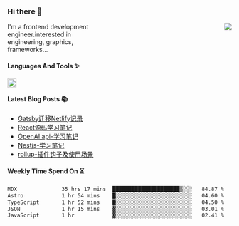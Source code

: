 <!--
**zhaohuanyuu/zhaohuanyuu** is a ✨ _special_ ✨ repository because its `README.md` (this file) appears on your GitHub profile.
-->

### Hi there 👋

<picture>
  <source media="(prefers-color-scheme: dark)" srcset="https://github-readme-stats.vercel.app/api?username=zhaohuanyuu&count_private=true&show_icons=true&theme=city_lights&hide_title=true">
  <img align="right" src="https://github-readme-stats.vercel.app/api?username=zhaohuanyuu&count_private=true&show_icons=true&hide_title=true">
</picture>

<p align="left" style="width:40%">I'm a frontend development engineer.interested in engineering, graphics, frameworks...</p>

#### Languages And Tools ✨

<img align="left" height="20" src="https://skillicons.dev/icons?i=js,ts,rust,nodejs,react,solidjs,vue,gatsby,astro,nextjs" />

</br>

#### Latest Blog Posts 📚
<!-- BLOG-POST-LIST:START -->
- [Gatsby迁移Netlify记录](https://auu.zone/post/cloud-unit)
- [React源码学习笔记](https://auu.zone/post/react-source)
- [OpenAI api-学习笔记](https://auu.zone/post/openai-note)
- [Nestjs-学习笔记](https://auu.zone/post/nest-basic)
- [rollup-插件钩子及使用场景](https://auu.zone/post/rollup-plugin)
<!-- BLOG-POST-LIST:END -->

#### Weekly Time Spend On ⏳
<!--START_SECTION:waka-->

```txt
MDX              35 hrs 17 mins  █████████████████████▒░░░   84.87 %
Astro            1 hr 54 mins    █░░░░░░░░░░░░░░░░░░░░░░░░   04.60 %
TypeScript       1 hr 52 mins    █░░░░░░░░░░░░░░░░░░░░░░░░   04.50 %
JSON             1 hr 15 mins    ▓░░░░░░░░░░░░░░░░░░░░░░░░   03.01 %
JavaScript       1 hr            ▓░░░░░░░░░░░░░░░░░░░░░░░░   02.41 %
```

<!--END_SECTION:waka-->
